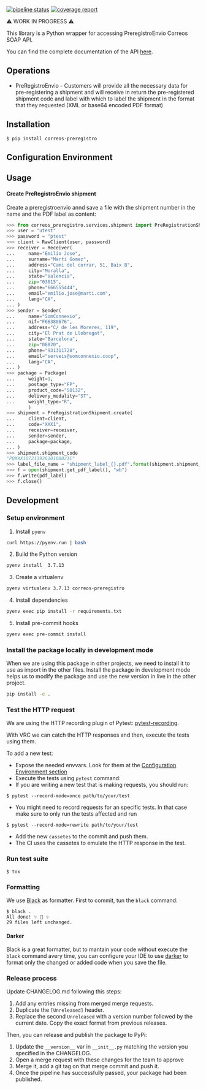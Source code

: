 [![pipeline status](https://git.coopdevs.org/coopdevs/som-connexio/correos/correos-preregistro/badges/main/pipeline.svg)](https://git.coopdevs.org/coopdevs/som-connexio/correos/correos-preregistro/commits/master)
[![coverage report](https://git.coopdevs.org/coopdevs/som-connexio/correos/correos-preregistro/badges/main/coverage.svg)](https://git.coopdevs.org/coopdevs/som-connexio/correos/correos-preregistro/commits/master)

:warning: WORK IN PROGRESS :warning:

This library is a Python wrapper for accessing PreregistroEnvio Correos SOAP API.

You can find the complete documentation of the API [here](https://preregistroenvios.correos.es/interfacepreregistroenvios/).

## Operations

* PreRegistroEnvio - Customers will provide all the necessary data for pre-registering a shipment and will receive in return the pre-registered shipment code and label with which to label the shipment in the format that they requested (XML or base64 encoded PDF format)

## Installation

```commandline
$ pip install correos-preregistro
```

## Configuration Environment


## Usage

#### Create PreRegistroEnvio shipment

Create a preregistroenvio annd save a file with the shipment number in the name and the PDF label as content:

```python
>>> from correos_preregistro.services.shipment import PreRegistrationShipment
>>> user = "utest"
>>> password = "ptest"
>>> client = RawClient(user, password)
>>> receiver = Receiver(
...     name="Emilio Jose",
...     surname="Marti Gomez",
...     address="Cami del corrar, 51, Baix B",
...     city="Moralla",
...     state="Valencia",
...     zip="03015",
...     phone="666555444",
...     email="emilio.jose@marti.com",
...     lang="CA",
... )
>>> sender = Sender(
...     name="SomConnexio",
...     nif="F66380676",
...     address="C/ de les Moreres, 119",
...     city="El Prat de Llobregat",
...     state="Barcelona",
...     zip="08820",
...     phone="931311728",
...     email="serveis@somconnexio.coop",
...     lang="CA",
... )
>>> package = Package(
...     weight=1,
...     postage_type="FP",
...     product_code="S0132",
...     delivery_modality="ST",
...     weight_type="R",
        )
>>> shipment = PreRegistrationShipment.create(
...     client=client,
...     code="XXX1",
...     receiver=receiver,
...     sender=sender,
...     package=package,
... )
>>> shipment.shipment_code
"PQXXX10721392610108021C"
>>> label_file_name = "shipment_label_{}.pdf".format(shipment.shipment_code)
>>> f = open(shipment.get_pdf_label(), "wb")
>>> f.write(pdf_label)
>>> f.close()
```

## Development

### Setup environment

1. Install `pyenv`
```sh
curl https://pyenv.run | bash
```
2. Build the Python version
```sh
pyenv install  3.7.13
```
3. Create a virtualenv
```sh
pyenv virtualenv 3.7.13 correos-preregistro
```
4. Install dependencies
```sh
pyenv exec pip install -r requirements.txt
```
5. Install pre-commit hooks
```sh
pyenv exec pre-commit install
```

### Install the package locally in development mode

When we are using this package in other projects, we need to install it to use as import in the other files. Install the package in development mode helps us to modify the package and use the new version in live in the other project.

```sh
pip install -e .
```

### Test the HTTP request

We are using the HTTP recording plugin of Pytest: [pytest-recording](https://pytest-vcr.readthedocs.io/).

With VRC we can catch the HTTP responses and then, execute the tests using them.

To add a new test:

* Expose the needed envvars. Look for them at the [Configuration Environment section](#configuration-environment)
* Execute the tests using `pytest` command:
* If you are writing a new test that is making requests, you should run:

```
$ pytest --record-mode=once path/to/your/test
```

* You might need to record requests for an specific tests. In that case make sure to only run the tests affected and run

```
$ pytest --record-mode=rewrite path/to/your/test
```

* Add the new `cassetes` to the commit and push them.
* The CI uses the cassetes to emulate the HTTP response in the test.

### Run test suite

```commandline
$ tox
```

### Formatting

We use [Black](https://github.com/psf/black) as formatter.
First to commit, tun the `black` command:

```commandline
$ black .
All done! ✨ 🍰 ✨
29 files left unchanged.
```

#### Darker

Black is a great formatter, but to mantain your code without execute the `black` command avery time, you can configure your IDE to use [darker](https://pypi.org/project/darker/) to format only the changed or added code when you save the file.

### Release process

Update CHANGELOG.md following this steps:

1. Add any entries missing from merged merge requests.
1. Duplicate the `[Unreleased]` header.
1. Replace the second `Unreleased` with a version number followed by the current date. Copy the exact format from previous releases.

Then, you can release and publish the package to PyPi:

1. Update the `__version__` var in `__init__.py` matching the version you specified in the CHANGELOG.
1. Open a merge request with these changes for the team to approve
1. Merge it, add a git tag on that merge commit and push it.
1. Once the pipeline has successfully passed, your package had been published.
